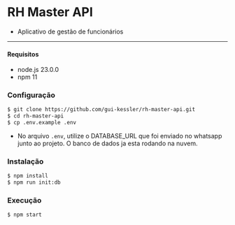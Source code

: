 # RH Master API

* Aplicativo de gestão de funcionários

____

#### Requisitos
- node.js 23.0.0
- npm 11

### Configuração

```bash
$ git clone https://github.com/gui-kessler/rh-master-api.git
$ cd rh-master-api
$ cp .env.example .env
```

* No arquivo `.env`, utilize o DATABASE_URL que foi enviado no whatsapp junto ao projeto. O banco de dados ja esta rodando na nuvem.

### Instalação

```bash
$ npm install
$ npm run init:db
```

### Execução

```bash
$ npm start
```
